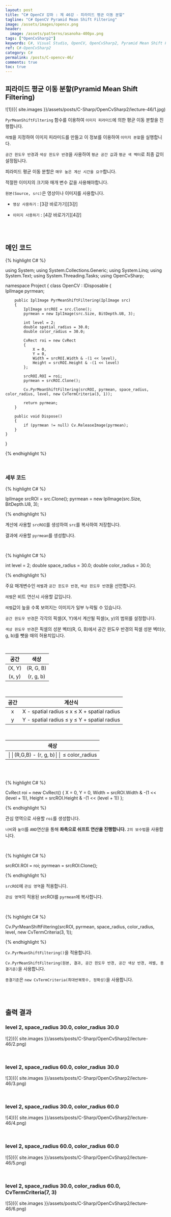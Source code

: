 ```yaml
---
layout: post
title: "C# OpenCV 강좌 : 제 46강 - 피라미드 평균 이동 분할"
tagline: "C# OpenCV Pyramid Mean Shift Filtering"
image: /assets/images/opencv.png
header:
  image: /assets/patterns/asanoha-400px.png
tags: ["OpenCvSharp2"]
keywords: C#, Visual Studio, OpenCV, OpenCvSharp2, Pyramid Mean Shift Filtering
ref: C#-OpenCvSharp2
category: C#
permalink: /posts/C-opencv-46/
comments: true
toc: true
---
```


## 피라미드 평균 이동 분할(Pyramid Mean Shift Filtering)

![1]({{ site.images }}/assets/posts/C-Sharp/OpenCvSharp2/lecture-46/1.jpg)

`PyrMeanShiftFiltering` 함수를 이용하여 `이미지 피라미드`에 의한 평균 이동 분할을 진행합니다.

`레벨`을 지정하여 이미지 피라미드를 만들고 이 정보를 이용하여 `이미지 분할`을 실행합니다.

`공간 윈도우 반경`과 `색상 윈도우 반경`을 사용하여 `평균 공간 값`과 `평균 색 벡터`로 최종 값이 설정됩니다.

피라미드 평균 이동 분할은 `매우 높은 계산 시간을 요구`합니다.

적절한 이미지의 크기와 매개 변수 값을 사용해야합니다.

`원본(Source, src)`은 영상이나 이미지를 사용합니다.

- `영상 사용하기` : [3강 바로가기][3강]

- `이미지 사용하기` : [4강 바로가기][4강]

<br>
<br>

## 메인 코드

{% highlight C# %}

using System;
using System.Collections.Generic;
using System.Linq;
using System.Text;
using System.Threading.Tasks;
using OpenCvSharp;

namespace Project
{
    class OpenCV : IDisposable
    {  
        IplImage pyrmean;
        
        public IplImage PyrMeanShiftFiltering(IplImage src)
        {
            IplImage srcROI = src.Clone();
            pyrmean = new IplImage(src.Size, BitDepth.U8, 3);

            int level = 2;
            double spatial_radius = 30.0;
            double color_radius = 30.0;
            
            CvRect roi = new CvRect
            {
                X = 0,
                Y = 0,
                Width = srcROI.Width & -(1 << level),
                Height = srcROI.Height & -(1 << level)
            };
            
            srcROI.ROI = roi;
            pyrmean = srcROI.Clone();        
                    
            Cv.PyrMeanShiftFiltering(srcROI, pyrmean, space_radius, color_radius, level, new CvTermCriteria(3, 1));

            return pyrmean;
        }
                  
        public void Dispose()
        {
            if (pyrmean != null) Cv.ReleaseImage(pyrmean);
        }
    }
}

{% endhighlight %}

<br>

### 세부 코드

{% highlight C# %}

IplImage srcROI = src.Clone();
pyrmean = new IplImage(src.Size, BitDepth.U8, 3);

{% endhighlight %}

계산에 사용할 `srcROI`를 생성하여 `src`를 복사하여 저장합니다.

결과에 사용할 `pyrmean`를 생성합니다.

<br>

{% highlight C# %}

int level = 2;
double space_radius = 30.0;
double color_radius = 30.0;

{% endhighlight %}

주요 매개변수인 `레벨`과 `공간 윈도우 반경`, `색상 윈도우 반경`을 선언합니다.

`레벨`은 비트 연산시 사용할 값입니다.

`레벨`값이 높을 수록 보여지는 이미지가 일부 누락될 수 있습니다.

`공간 윈도우 반경`은 각각의 픽셀(X, Y)에서 계산될 픽셀(x, y)의 범위를 설정합니다.

`색상 윈도우 반경`은 픽셀의 성분 벡터(R, G, B)에서 공간 윈도우 반경의 픽셀 성분 벡터(r, g, b)를 뺏을 때의 허용치입니다.

<br>

|  공간  |    색상   |
|:------:|:---------:|
| (X, Y) | (R, G, B) |
| (x, y) | (r, g, b) |

<br>

| 공간 |                    계산식                   |
|:----:|:-------------------------------------------:|
|   x  | X - spatial radius ≤ x ≤ X + spatial radius |
|   y  | Y - spatial radius ≤ y ≤ Y + spatial radius |


<br>

|                  색상                  |
|:--------------------------------------:|
| ││(R,G,B) - (r, g, b)││ ≤ color_radius |

<br>
<br>

{% highlight C# %}

CvRect roi = new CvRect()
{
    X = 0,
    Y = 0,
    Width = srcROI.Width & -(1 << (level + 1)),
    Height = srcROI.Height & -(1 << (level + 1))
};

{% endhighlight %}

관심 영역으로 사용할 `roi`를 생성합니다.

`너비`와 `높이`를 `AND`연산을 통해 **좌측으로 쉬프트 연산을 진행합니다.** `2의 보수법`을 사용합니다.

<br>

{% highlight C# %}

srcROI.ROI = roi;
pyrmean = srcROI.Clone();

{% endhighlight %}

`srcROI`에 `관심 영역`을 적용합니다.

`관심 영역`이 적용된 srcROI를 `pyrmean`에 복사합니다.

<br>

{% highlight C# %}

Cv.PyrMeanShiftFiltering(srcROI, pyrmean, space_radius, color_radius, level, new CvTermCriteria(3, 1));

{% endhighlight %}

`Cv.PyrMeanShiftFiltering()`을 적용합니다.

`Cv.PyrMeanShiftFiltering(원본, 결과, 공간 윈도우 반경, 공간 색상 반경, 레벨, 종결기준)`을 사용합니다.

`종결기준`은 `new CvTermCriteria(최대반복횟수, 정확성)`을 사용합니다. 

<br>
<br>

## 출력 결과

### level 2, space_radius 30.0, color_radius 30.0

![2]({{ site.images }}/assets/posts/C-Sharp/OpenCvSharp2/lecture-46/2.png)

<br>

### level 2, space_radius 60.0, color_radius 30.0

![3]({{ site.images }}/assets/posts/C-Sharp/OpenCvSharp2/lecture-46/3.png)

<br>

### level 2, space_radius 30.0, color_radius 60.0

![4]({{ site.images }}/assets/posts/C-Sharp/OpenCvSharp2/lecture-46/4.png)

<br>

### level 2, space_radius 60.0, color_radius 60.0

![5]({{ site.images }}/assets/posts/C-Sharp/OpenCvSharp2/lecture-46/5.png)

<br>

### level 2, space_radius 30.0, color_radius 60.0, CvTermCriteria(7, 3)

![5]({{ site.images }}/assets/posts/C-Sharp/OpenCvSharp2/lecture-46/6.png)
